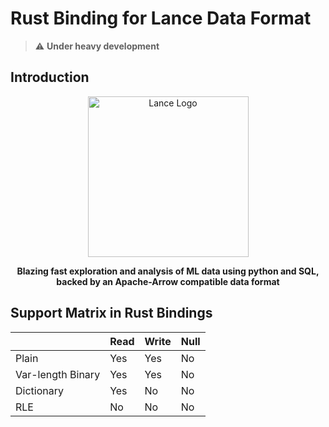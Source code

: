 # Rust Binding for Lance Data Format

> :warning: **Under heavy development**

## Introduction

<div align="center">
<p align="center">

<img width="257" alt="Lance Logo" src="https://user-images.githubusercontent.com/917119/199353423-d3e202f7-0269-411d-8ff2-e747e419e492.png">

**Blazing fast exploration and analysis of ML data using python and SQL, backed by an Apache-Arrow compatible data format**
</p></div>

## Support Matrix in Rust Bindings

|                   | Read | Write | Null |
|-------------------|------|-------|------|
| Plain             | Yes  | Yes   | No   |
| Var-length Binary | Yes  | Yes   | No   |
| Dictionary        | Yes  | No    | No   |
| RLE               | No   | No    | No   |

